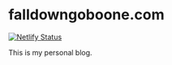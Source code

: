 # falldowngoboone.com

[![Netlify Status](https://api.netlify.com/api/v1/badges/d1dc9fd5-a6c1-4314-bde7-bd486c377e6c/deploy-status)](https://app.netlify.com/sites/falldowngoboone/deploys)

This is my personal blog.

